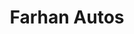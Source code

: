 ---
title: "Farhan Autos"
url: /karachi/farhan-autos-v3p2-55r-jamshed-rd-jamshed-quarters-clayton-quarters/
shop: shop
---